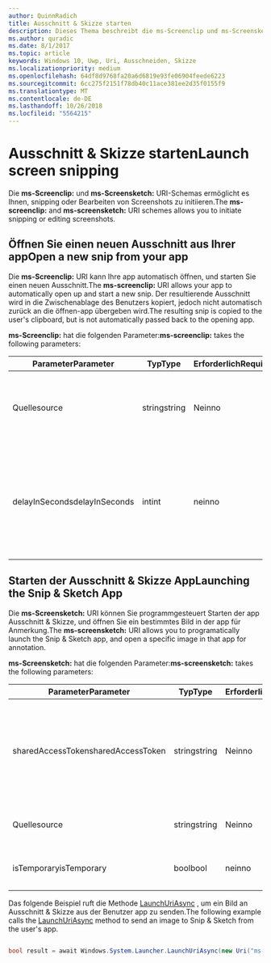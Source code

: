 ```yaml
---
author: QuinnRadich
title: Ausschnitt & Skizze starten
description: Dieses Thema beschreibt die ms-Screenclip und ms-Screensketch URI-Schemas. Ihre app kann diese URI-Schemas zum Starten der app Ausschnitt & Skizze oder einen neuen Ausschnitt Öffnen verwenden.
ms.author: quradic
ms.date: 8/1/2017
ms.topic: article
keywords: Windows 10, Uwp, Uri, Ausschneiden, Skizze
ms.localizationpriority: medium
ms.openlocfilehash: 64df8d9768fa20a6d6819e93fe06904feede6223
ms.sourcegitcommit: 6cc275f2151f78db40c11ace381ee2d35f0155f9
ms.translationtype: MT
ms.contentlocale: de-DE
ms.lasthandoff: 10/26/2018
ms.locfileid: "5564215"
---
```

# <a name="launch-screen-snipping"></a><span data-ttu-id="765f1-105">Ausschnitt & Skizze starten</span><span class="sxs-lookup"><span data-stu-id="765f1-105">Launch screen snipping</span></span>

<span data-ttu-id="765f1-106">Die **ms-Screenclip:** und **ms-Screensketch:** URI-Schemas ermöglicht es Ihnen, snipping oder Bearbeiten von Screenshots zu initiieren.</span><span class="sxs-lookup"><span data-stu-id="765f1-106">The **ms-screenclip:** and **ms-screensketch:** URI schemes allows you to initiate snipping or editing screenshots.</span></span>

## <a name="open-a-new-snip-from-your-app"></a><span data-ttu-id="765f1-107">Öffnen Sie einen neuen Ausschnitt aus Ihrer app</span><span class="sxs-lookup"><span data-stu-id="765f1-107">Open a new snip from your app</span></span>

<span data-ttu-id="765f1-108">Die **ms-Screenclip:** URI kann Ihre app automatisch öffnen, und starten Sie einen neuen Ausschnitt.</span><span class="sxs-lookup"><span data-stu-id="765f1-108">The **ms-screenclip:** URI allows your app to automatically open up and start a new snip.</span></span> <span data-ttu-id="765f1-109">Der resultierende Ausschnitt wird in die Zwischenablage des Benutzers kopiert, jedoch nicht automatisch zurück an die öffnen-app übergeben wird.</span><span class="sxs-lookup"><span data-stu-id="765f1-109">The resulting snip is copied to the user's clipboard, but is not automatically passed back to the opening app.</span></span>

<span data-ttu-id="765f1-110">**ms-Screenclip:** hat die folgenden Parameter:</span><span class="sxs-lookup"><span data-stu-id="765f1-110">**ms-screenclip:** takes the following parameters:</span></span>

| <span data-ttu-id="765f1-111">Parameter</span><span class="sxs-lookup"><span data-stu-id="765f1-111">Parameter</span></span> | <span data-ttu-id="765f1-112">Typ</span><span class="sxs-lookup"><span data-stu-id="765f1-112">Type</span></span> | <span data-ttu-id="765f1-113">Erforderlich</span><span class="sxs-lookup"><span data-stu-id="765f1-113">Required</span></span> | <span data-ttu-id="765f1-114">Beschreibung</span><span class="sxs-lookup"><span data-stu-id="765f1-114">Description</span></span> |
| --- | --- | --- | --- |
| <span data-ttu-id="765f1-115">Quelle</span><span class="sxs-lookup"><span data-stu-id="765f1-115">source</span></span> | <span data-ttu-id="765f1-116">string</span><span class="sxs-lookup"><span data-stu-id="765f1-116">string</span></span> | <span data-ttu-id="765f1-117">Nein</span><span class="sxs-lookup"><span data-stu-id="765f1-117">no</span></span> | <span data-ttu-id="765f1-118">Eine formfreie Zeichenfolge, die Quelle anzugeben, die den URI gestartet.</span><span class="sxs-lookup"><span data-stu-id="765f1-118">A freeform string to indicate the source that launched the URI.</span></span> |
| <span data-ttu-id="765f1-119">delayInSeconds</span><span class="sxs-lookup"><span data-stu-id="765f1-119">delayInSeconds</span></span> | <span data-ttu-id="765f1-120">int</span><span class="sxs-lookup"><span data-stu-id="765f1-120">int</span></span> | <span data-ttu-id="765f1-121">nein</span><span class="sxs-lookup"><span data-stu-id="765f1-121">no</span></span> | <span data-ttu-id="765f1-122">Eine ganze Zahl von 1 bis zu 30.</span><span class="sxs-lookup"><span data-stu-id="765f1-122">An integer value, from 1 to 30.</span></span> <span data-ttu-id="765f1-123">Gibt die Verzögerung in vollständige Sekunden zwischen der URI-Aufruf und wann snipping beginnt.</span><span class="sxs-lookup"><span data-stu-id="765f1-123">Specifies the delay, in full seconds, between the URI call and when snipping begins.</span></span> |

## <a name="launching-the-snip--sketch-app"></a><span data-ttu-id="765f1-124">Starten der Ausschnitt & Skizze App</span><span class="sxs-lookup"><span data-stu-id="765f1-124">Launching the Snip & Sketch App</span></span>

<span data-ttu-id="765f1-125">Die **ms-Screensketch:** URI können Sie programmgesteuert Starten der app Ausschnitt & Skizze, und öffnen Sie ein bestimmtes Bild in der app für Anmerkung.</span><span class="sxs-lookup"><span data-stu-id="765f1-125">The **ms-screensketch:** URI allows you to programatically launch the Snip & Sketch app, and open a specific image in that app for annotation.</span></span>

<span data-ttu-id="765f1-126">**ms-Screensketch:** hat die folgenden Parameter:</span><span class="sxs-lookup"><span data-stu-id="765f1-126">**ms-screensketch:** takes the following parameters:</span></span>

| <span data-ttu-id="765f1-127">Parameter</span><span class="sxs-lookup"><span data-stu-id="765f1-127">Parameter</span></span> | <span data-ttu-id="765f1-128">Typ</span><span class="sxs-lookup"><span data-stu-id="765f1-128">Type</span></span> | <span data-ttu-id="765f1-129">Erforderlich</span><span class="sxs-lookup"><span data-stu-id="765f1-129">Required</span></span> | <span data-ttu-id="765f1-130">Beschreibung</span><span class="sxs-lookup"><span data-stu-id="765f1-130">Description</span></span> |
| --- | --- | --- | --- |
| <span data-ttu-id="765f1-131">sharedAccessToken</span><span class="sxs-lookup"><span data-stu-id="765f1-131">sharedAccessToken</span></span> | <span data-ttu-id="765f1-132">string</span><span class="sxs-lookup"><span data-stu-id="765f1-132">string</span></span> | <span data-ttu-id="765f1-133">Nein</span><span class="sxs-lookup"><span data-stu-id="765f1-133">no</span></span> | <span data-ttu-id="765f1-134">Ein Token, identifizieren die Datei in der app Ausschnitt & Skizze geöffnet.</span><span class="sxs-lookup"><span data-stu-id="765f1-134">A token identifying the file to open in the Snip & Sketch app.</span></span> <span data-ttu-id="765f1-135">Aus [SharedStorageAccessManager.AddFile](https://docs.microsoft.com/uwp/api/windows.applicationmodel.datatransfer.sharedstorageaccessmanager.addfile)abgerufen werden.</span><span class="sxs-lookup"><span data-stu-id="765f1-135">Retrieved from [SharedStorageAccessManager.AddFile](https://docs.microsoft.com/uwp/api/windows.applicationmodel.datatransfer.sharedstorageaccessmanager.addfile).</span></span> <span data-ttu-id="765f1-136">Wenn dieser Parameter ausgelassen wird, wird die app ohne Öffnen der Datei gestartet werden.</span><span class="sxs-lookup"><span data-stu-id="765f1-136">If this parameter is omitted, the app will be launched without a file open.</span></span> |
| <span data-ttu-id="765f1-137">Quelle</span><span class="sxs-lookup"><span data-stu-id="765f1-137">source</span></span> | <span data-ttu-id="765f1-138">string</span><span class="sxs-lookup"><span data-stu-id="765f1-138">string</span></span> | <span data-ttu-id="765f1-139">Nein</span><span class="sxs-lookup"><span data-stu-id="765f1-139">no</span></span> | <span data-ttu-id="765f1-140">Eine formfreie Zeichenfolge, die Quelle anzugeben, die den URI gestartet.</span><span class="sxs-lookup"><span data-stu-id="765f1-140">A freeform string to indicate the source that launched the URI.</span></span> |
| <span data-ttu-id="765f1-141">isTemporary</span><span class="sxs-lookup"><span data-stu-id="765f1-141">isTemporary</span></span> | <span data-ttu-id="765f1-142">bool</span><span class="sxs-lookup"><span data-stu-id="765f1-142">bool</span></span> | <span data-ttu-id="765f1-143">nein</span><span class="sxs-lookup"><span data-stu-id="765f1-143">no</span></span> | <span data-ttu-id="765f1-144">Wenn Satz auf "true", Bildschirmskizzen versucht, die Datei zu löschen, nachdem sie geöffnet.</span><span class="sxs-lookup"><span data-stu-id="765f1-144">If set to True, Screen Sketch will try to delete the file after opening it.</span></span> |

<span data-ttu-id="765f1-145">Das folgende Beispiel ruft die Methode [LaunchUriAsync](https://docs.microsoft.com/uwp/api/Windows.System.Launcher#Windows_System_Launcher_LaunchUriAsync_Windows_Foundation_Uri_) , um ein Bild an Ausschnitt & Skizze aus der Benutzer app zu senden.</span><span class="sxs-lookup"><span data-stu-id="765f1-145">The following example calls the [LaunchUriAsync](https://docs.microsoft.com/uwp/api/Windows.System.Launcher#Windows_System_Launcher_LaunchUriAsync_Windows_Foundation_Uri_) method to send an image to Snip & Sketch from the user's app.</span></span>

```csharp

bool result = await Windows.System.Launcher.LaunchUriAsync(new Uri("ms-screensketch:edit?source=MyApp&isTemporary=false&sharedAccessToken=2C37ADDA-B054-40B5-8B38-11CED1E1A2D"));

```